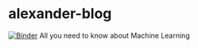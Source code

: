 # alexander-blog

[![Binder](https://mybinder.org/badge.svg)](https://mybinder.org/v2/gh/mulesoft-labs/alexander-blog/master)
All you need to know about Machine Learning
